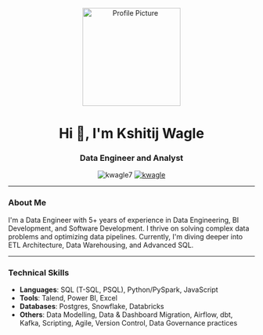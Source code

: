 <p align="center">
  <img src="https://github.com/user-attachments/assets/bba02997-0fe1-4a67-ae9d-fa4ef62a57f7" alt="Profile Picture" width="200" />
</p>

<h1 align="center">Hi 👋, I'm Kshitij Wagle</h1>
<h3 align="center">Data Engineer and Analyst</h3>

<p align="center">
  <img src="https://komarev.com/ghpvc/?username=kwagle7&label=Profile%20views&color=0e75b6&style=flat" alt="kwagle7" />
  <a href="https://linkedin.com/in/kwagle" target="_blank">
    <img src="https://img.shields.io/badge/Connect%20on-LinkedIn-blue?style=for-the-badge&logo=linkedin" alt="kwagle" />
  </a>
</p>

---

### About Me

I'm a Data Engineer with 5+ years of experience in Data Engineering, BI Development, and Software Development. I thrive on solving complex data problems and optimizing data pipelines. Currently, I'm diving deeper into ETL Architecture, Data Warehousing, and Advanced SQL.

---

### Technical Skills

- **Languages**: SQL (T-SQL, PSQL), Python/PySpark, JavaScript  
- **Tools**: Talend, Power BI, Excel  
- **Databases**: Postgres, Snowflake, Databricks  
- **Others**: Data Modelling, Data & Dashboard Migration, Airflow, dbt, Kafka, Scripting, Agile, Version Control, Data Governance practices
